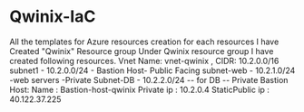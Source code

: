 # Qwinix-IaC
All the templates for Azure resources creation for each resources I have Created "Qwinix" Resource group Under Qwinix resource group I have created following resources.
Vnet Name: vnet-qwinix , CIDR: 10.2.0.0/16 subnet1 - 10.2.0.0/24 - Bastion Host- Public Facing subnet-web - 10.2.1.0/24 -web servers -Private Subnet-DB - 10.2.2.0/24 -- for DB -- Private
Bastion Host: Name : Bastion-host-qwinix Private ip : 10.2.0.4 StaticPublic ip : 40.122.37.225
